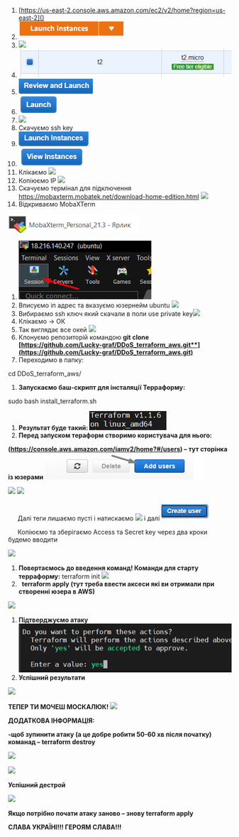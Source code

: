﻿1. [https://us-east-2.console.aws.amazon.com/ec2/v2/home?region=us-east-2]()
1. ![](Aspose.Words.17159736-b752-4e21-913d-f3ae63d9de5f.001.png)
1. ![](Aspose.Words.17159736-b752-4e21-913d-f3ae63d9de5f.002.png)
1. ![](Aspose.Words.17159736-b752-4e21-913d-f3ae63d9de5f.003.png)
1. ![](Aspose.Words.17159736-b752-4e21-913d-f3ae63d9de5f.004.png)
1. ![](Aspose.Words.17159736-b752-4e21-913d-f3ae63d9de5f.005.png)
1. ![](Aspose.Words.17159736-b752-4e21-913d-f3ae63d9de5f.006.png)
1. Скачуємо ssh key
1. ![](Aspose.Words.17159736-b752-4e21-913d-f3ae63d9de5f.007.png)
1. ![](Aspose.Words.17159736-b752-4e21-913d-f3ae63d9de5f.008.png)
1. Клікаємо ![](Aspose.Words.17159736-b752-4e21-913d-f3ae63d9de5f.009.png)
1. Копіюємо ІР ![](Aspose.Words.17159736-b752-4e21-913d-f3ae63d9de5f.010.png)
1. Скачуємо термінал для підключення <https://mobaxterm.mobatek.net/download-home-edition.html> ![](Aspose.Words.17159736-b752-4e21-913d-f3ae63d9de5f.011.png)
1. Відкриваємо MobaXTerm  

![](Aspose.Words.17159736-b752-4e21-913d-f3ae63d9de5f.012.png)

1. ![](Aspose.Words.17159736-b752-4e21-913d-f3ae63d9de5f.013.png)
1. Вписуємо іп адрес та вказуємо юзернейм ubuntu ![](Aspose.Words.17159736-b752-4e21-913d-f3ae63d9de5f.014.png)
1. Вибираємо ssh ключ який скачали в поли use private key![](Aspose.Words.17159736-b752-4e21-913d-f3ae63d9de5f.015.png)
1. Клікаємо -> ОК 
1. Так виглядає все окей ![](Aspose.Words.17159736-b752-4e21-913d-f3ae63d9de5f.016.png)
1. Клонуємо репозиторій командою 
   **git clone [https://github.com/Lucky-graf/DDoS_terraform_aws.git**](https://github.com/Lucky-graf/DDoS_terraform_aws.git)**
1. Переходимо в папку:

cd DDoS\_terraform\_aws/

1. **Запускаємо баш-скрипт для інсталяції Терраформу:**

sudo bash install\_terraform.sh

1. **Результат буде такий: ![](Aspose.Words.17159736-b752-4e21-913d-f3ae63d9de5f.017.png)**
1. **Перед запуском тераформ створимо користувача для нього:**

**(<https://console.aws.amazon.com/iamv2/home?#/users>) – тут сторінка із юзерами ![](Aspose.Words.17159736-b752-4e21-913d-f3ae63d9de5f.018.png)**

![](Aspose.Words.17159736-b752-4e21-913d-f3ae63d9de5f.019.png) ![](Aspose.Words.17159736-b752-4e21-913d-f3ae63d9de5f.020.png)	

`	`Далі теги лишаємо пусті і натискаємо ![](Aspose.Words.17159736-b752-4e21-913d-f3ae63d9de5f.021.png) і далі ![](Aspose.Words.17159736-b752-4e21-913d-f3ae63d9de5f.022.png)

`	`Копіюємо та зберігаємо Access та Secret key через два кроки будемо вводити

![](Aspose.Words.17159736-b752-4e21-913d-f3ae63d9de5f.023.png)



1. **Повертаємось до введення команд! Команди для старту терраформу:**
   terraform init ![](Aspose.Words.17159736-b752-4e21-913d-f3ae63d9de5f.024.png)
1. ` `**terraform apply (тут треба ввести аксеси які ви отримали при створенні юзера в AWS)** 

![](Aspose.Words.17159736-b752-4e21-913d-f3ae63d9de5f.025.png)

1. **Підтверджуємо атаку ![](Aspose.Words.17159736-b752-4e21-913d-f3ae63d9de5f.026.png)**
1. **Успішний результати** 

![](Aspose.Words.17159736-b752-4e21-913d-f3ae63d9de5f.027.png)

**ТЕПЕР ТИ МОЧЕШ МОСКАЛЮК!
![](Aspose.Words.17159736-b752-4e21-913d-f3ae63d9de5f.028.png)**

**ДОДАТКОВА ІНФОРМАЦІЯ:** 

**-щоб зупинити атаку (а це добре робити 50-60 хв після початку)  команад – terraform destroy**

![](Aspose.Words.17159736-b752-4e21-913d-f3ae63d9de5f.029.png)

![](Aspose.Words.17159736-b752-4e21-913d-f3ae63d9de5f.030.png)

**Успішний дестрой**

![](Aspose.Words.17159736-b752-4e21-913d-f3ae63d9de5f.031.png)

**Якщо потрібно почати атаку заново – знову terraform apply**

**СЛАВА УКРАЇНІ!!!
ГЕРОЯМ СЛАВА!!!**












